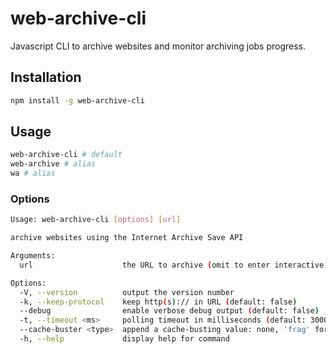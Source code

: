 # web-archive-cli

Javascript CLI to archive websites and monitor archiving jobs progress.

## Installation

```bash
npm install -g web-archive-cli
```

## Usage

```bash
web-archive-cli # default
web-archive # alias
wa # alias
```

### Options

```bash
Usage: web-archive-cli [options] [url]

archive websites using the Internet Archive Save API

Arguments:
  url                    the URL to archive (omit to enter interactive mode)

Options:
  -V, --version          output the version number
  -k, --keep-protocol    keep http(s):// in URL (default: false)
  --debug                enable verbose debug output (default: false)
  -t, --timeout <ms>     polling timeout in milliseconds (default: 300000)
  --cache-buster <type>  append a cache-busting value: none, 'frag' for fragment, 'query' for query string (default: "none")
  -h, --help             display help for command
```
